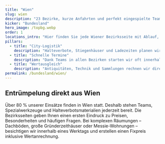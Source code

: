 ```yaml
---
title: "Wien"
slug: wien
description: "23 Bezirke, kurze Anfahrten und perfekt eingespielte Teams – hier betreuen wir den Großteil aller Entrümpelungen."
kicker: "Bundesland"
hero_image: /topbg.webp
order: 1
locations_intro: "Hier finden Sie jede Wiener Bezirksseite mit Ablauf, Preisen und FAQ."
pillars:
  - title: "City-Logistik"
    description: "Halteverbote, Stiegenhäuser und Ladezeiten planen wir täglich – inklusive Behördenwege."
  - title: "Schnelle Termine"
    description: "Dank Teams in allen Bezirken starten wir oft innerhalb von 48 Stunden."
  - title: "Wertausgleich"
    description: "Antiquitäten, Technik und Sammlungen rechnen wir direkt am Angebot gegen."
permalink: /bundesland/wien/
---
```

## Entrümpelung direkt aus Wien

Über 80 % unserer Einsätze finden in Wien statt. Deshalb stehen Teams, Spezialwerkzeuge und Halteverbotsmaterialien jederzeit bereit. Die Bezirksseiten geben Ihnen einen ersten Eindruck zu Preisen, Besonderheiten und häufigen Fragen. Bei komplexen Räumungen – Dachböden, große Gründerzeithäuser oder Messie-Wohnungen – besichtigen wir innerhalb eines Werktags und erstellen einen Fixpreis inklusive Wertanrechnung.
